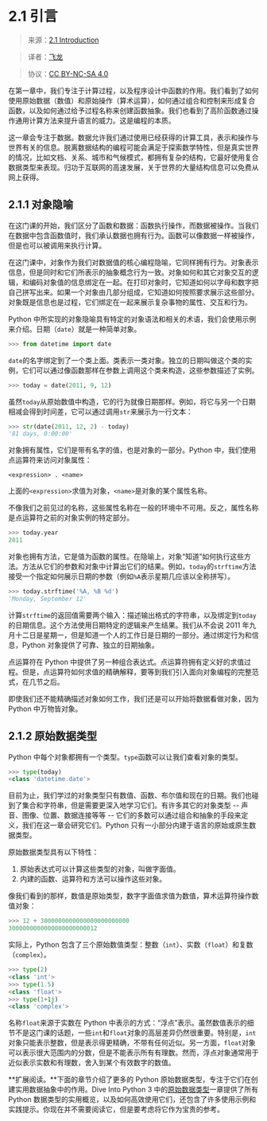 # 2.1 引言

> 来源：[2.1   Introduction](http://www-inst.eecs.berkeley.edu/~cs61a/sp12/book/objects.html#introduction)

> 译者：[飞龙](https://github.com/wizardforcel)

> 协议：[CC BY-NC-SA 4.0](http://creativecommons.org/licenses/by-nc-sa/4.0/)

在第一章中，我们专注于计算过程，以及程序设计中函数的作用。我们看到了如何使用原始数据（数值）和原始操作（算术运算），如何通过组合和控制来形成复合函数，以及如何通过给予过程名称来创建函数抽象。我们也看到了高阶函数通过操作通用计算方法来提升语言的威力。这是编程的本质。

这一章会专注于数据。数据允许我们通过使用已经获得的计算工具，表示和操作与世界有关的信息。脱离数据结构的编程可能会满足于探索数学特性，但是真实世界的情况，比如文档、关系、城市和气候模式，都拥有复杂的结构，它最好使用复合数据类型来表现。归功于互联网的高速发展，关于世界的大量结构信息可以免费从网上获得。

## 2.1.1 对象隐喻

在这门课的开始，我们区分了函数和数据：函数执行操作，而数据被操作。当我们在数据中包含函数值时，我们承认数据也拥有行为。函数可以像数据一样被操作，但是也可以被调用来执行计算。

在这门课中，对象作为我们对数据值的核心编程隐喻，它同样拥有行为。对象表示信息，但是同时和它们所表示的抽象概念行为一致。对象如何和其它对象交互的逻辑，和编码对象值的信息绑定在一起。在打印对象时，它知道如何以字母和数字把自己拼写出来。如果一个对象由几部分组成，它知道如何按照要求展示这些部分。对象既是信息也是过程，它们绑定在一起来展示复杂事物的属性、交互和行为。

Python 中所实现的对象隐喻具有特定的对象语法和相关的术语，我们会使用示例来介绍。日期（`date`）就是一种简单对象。

```py
>>> from datetime import date
```

`date`的名字绑定到了一个类上面。类表示一类对象。独立的日期叫做这个类的实例，它们可以通过像函数那样在参数上调用这个类来构造，这些参数描述了实例。


```py
>>> today = date(2011, 9, 12)
```

虽然`today`从原始数值中构造，它的行为就像日期那样。例如，将它与另一个日期相减会得到时间差，它可以通过调用`str`来展示为一行文本：

```py
>>> str(date(2011, 12, 2) - today)
'81 days, 0:00:00'
```

对象拥有属性，它们是带有名字的值，也是对象的一部分。Python 中，我们使用点运算符来访问对象属性：

```
<expression> . <name>
```

上面的`<expression>`求值为对象，`<name>`是对象的某个属性名称。

不像我们之前见过的名称，这些属性名称在一般的环境中不可用。反之，属性名称是点运算符之前的对象实例的特定部分。

```py
>>> today.year
2011
```

对象也拥有方法，它是值为函数的属性。在隐喻上，对象“知道”如何执行这些方法。方法从它们的参数和对象中计算出它们的结果。例如，`today`的`strftime`方法接受一个指定如何展示日期的参数（例如`%A`表示星期几应该以全称拼写）。

```py
>>> today.strftime('%A, %B %d')
'Monday, September 12'
```

计算`strftime`的返回值需要两个输入：描述输出格式的字符串，以及绑定到`today`的日期信息。这个方法使用日期特定的逻辑来产生结果。我们从不会说 2011 年九月十二日是星期一，但是知道一个人的工作日是日期的一部分。通过绑定行为和信息，Python 对象提供了可靠、独立的日期抽象。

点运算符在 Python 中提供了另一种组合表达式。点运算符拥有定义好的求值过程。但是，点运算符如何求值的精确解释，要等到我们引入面向对象编程的完整范式，在几节之后。

即使我们还不能精确描述对象如何工作，我们还是可以开始将数据看做对象，因为 Python 中万物皆对象。

## 2.1.2 原始数据类型

Python 中每个对象都拥有一个类型。`type`函数可以让我们查看对象的类型。

```py
>>> type(today)
<class 'datetime.date'>
```

目前为止，我们学过的对象类型只有数值、函数、布尔值和现在的日期。我们也碰到了集合和字符串，但是需要更深入地学习它们。有许多其它的对象类型 -- 声音、图像、位置、数据连接等等 -- 它们的多数可以通过组合和抽象的手段来定义，我们在这一章会研究它们。Python 只有一小部分内建于语言的原始或原生数据类型。

原始数据类型具有以下特性：

1.  原始表达式可以计算这些类型的对象，叫做字面值。
2.  内建的函数、运算符和方法可以操作这些对象。

像我们看到的那样，数值是原始类型，数字字面值求值为数值，算术运算符操作数值对象：

```py
>>> 12 + 3000000000000000000000000
3000000000000000000000012
```

实际上，Python 包含了三个原始数值类型：整数（`int`）、实数（`float`）和复数（`complex`）。

```py
>>> type(2)
<class 'int'>
>>> type(1.5)
<class 'float'>
>>> type(1+1j)
<class 'complex'>
```

名称`float`来源于实数在 Python 中表示的方式：“浮点”表示。虽然数值表示的细节不是这门课的话题，一些`int`和`float`对象的高层差异仍然很重要。特别是，`int`对象只能表示整数，但是表示得更精确，不带有任何近似。另一方面，`float`对象可以表示很大范围内的分数，但是不能表示所有有理数。然而，浮点对象通常用于近似表示实数和有理数，舍入到某个有效数字的数值。

**扩展阅读。**下面的章节介绍了更多的 Python 原始数据类型，专注于它们在创建实用数据抽象中的作用。Dive Into Python 3 中的[原始数据类型](http://diveintopython3.problemsolving.io/native-datatypes.html)一章提供了所有 Python 数据类型的实用概览，以及如何高效使用它们，还包含了许多使用示例和实践提示。你现在并不需要阅读它，但是要考虑将它作为宝贵的参考。
